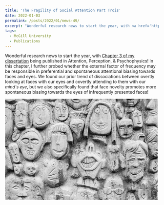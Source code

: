 ```yaml
---
title: 'The Fragility of Social Attention Part Trois'
date: 2022-01-03
permalink: /posts/2022/01/news-49/
excerpt: "Wonderful research news to start the year, with <a href='https://pubmed.ncbi.nlm.nih.gov/35084707/' target='_blank'>Chapter 3 of my dissertation</a> being published in Attention, Perception, & Psychophysics! In this chapter, I further probed whether the external factor of frequency may be responsible in preferential and spontaneous attentional biasing towards faces and eyes. We found our prior trend of dissociations between overtly looking at faces with our eyes and covertly attending to them with our _mind's eye_, but we also specifically found that face novelty promotes more spontaneous biasing towards the eyes of infrequently presented faces!<br><br><img src='/images/posts/2022_01_novelfaces.jpg'><br><br>"
tags:
  - McGill University
  - Publications
---
```


Wonderful research news to start the year, with [Chapter 3 of my dissertation](https://pubmed.ncbi.nlm.nih.gov/35084707/) being published in Attention, Perception, & Psychophysics! In this chapter, I further probed whether the external factor of frequency may be responsible in preferential and spontaneous attentional biasing towards faces and eyes. We found our prior trend of dissociations between overtly looking at faces with our eyes and covertly attending to them with our _mind's eye_, but we also specifically found that face novelty promotes more spontaneous biasing towards the eyes of infrequently presented faces!

![internal](/images/posts/2022_01_novelfaces.jpg)